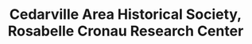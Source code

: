 ---
layout: repo
title: "Cedarville Area Historical Society, Rosabelle Cronau Research Center"
id: 15306
permalink: repos/15306/
---
